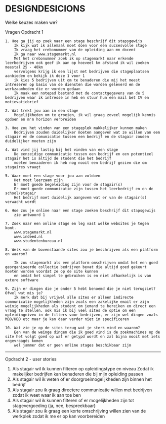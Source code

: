 # DESIGNDESICIONS

Welke keuzes maken we?

Vragen Opdracht 1

    1. Hoe ga jij op zoek naar een stage beschrijf dit stapsgewijs
        Ik kijk wat ik allemaal moet doen voor een sucsesvolle stage
        Ik vraag het crebonummer van de opleiding aan mn docent
        Ik ga naar www.stagemarkt.nl
        Met het crebonummer zoek ik op stagemarkt naar erkende leerbedrijven ook geef ik aan op hoeveel km afstand ik wil zoeken meestal 25 - 40km
        vervolgens krijg ik een lijst met bedrijven die stageplaatsen aanbieden en bekijk ik deze 1 voor 1
        ik kies 5 bedrijven uit om te benaderen die mij het meest intreseren op basis van de diensten die worden geleverd en de werkzaamheden die er worden gedaan
        Ik maak een notepad bestand met de contactgegevens van de 5 bedrijven waar ik intresse in heb en stuur hun een mail bet CV en motievatiebrief 

    2. Wat trekt jou aan in een stage
        Mogelijkheden om te groeien, ik wil graag zoveel mogelijk kennis opdoen en m'n horizon verbreiden

    3. Hoe zou het vinden van een stageplek makkelijker kunnen maken
        Bedrijven zouden duidelijker moeten aangeven wat ze willen van een stagair en de comunicatie tussen een bedrijf en de stagair zouden duidelijker moeten zijn

    4. Wat vind jij lastig bij het vinden van een stage
        De eenzeidige communicatie tussen een bedrijf en een potentieel stagair het is altijd de student die het bedrijf
        moeten benaaderen ik heb nog nooit een bedrijf gezien die om stagaires vraagt

    5. Waar moet een stage voor jou aan voldoen
        Het moet leerzaam zijn
        Er moet goede begeleiding zijn voor de stagair(s)
        Er moet goede communicatie zijn tussen het leerbedrijf en en de school/stagair
        Het bedrijf moet duidelijk aangevem wat er van de stagair(s) verwacht wordt

    6. Hoe zou je online naar een stage zoeken beschrijf dit stapsgewijs
        zie antwoord 1

    7. Zoek naar een online stage en leg vast welke websites je tegen komt.
        www.stagemarkt.nl
        www.indeed.nl
        www.studentenbureau.nl

    8. Welk van de bovenstaande sites zou je beschrijven als een platform en waarom?

        Ik zou stagemarkt als een platform omschrijven omdat het een goed georganiseerde collectie bedrijven bevat die altijd goed gekeurt moeten worden voordat ze op de site kunnen
        en omdat het simpel te gebruiken is en niet afhankelijk is van extere software

    9. Zijn er dingen die je onder 5 hebt benoemd die je niet terugziet? Ofwel wat mis je?
        Ik merk dat bij vrijwel alle sites er alleen indirecte communicatie mogelijkheden zijn zoals een zakelijke email er zijn weinig mogelijkheden als student om iemand te bereiken en direct een vraag te stellen. ook mis ik bij veel sites de optie om een opleidingniveu in de filters voor bedrijven, er zijn wel dingen zoals MBO/HBO etc maar je kan daar verder niet in specificeren

    10. Wat zie je op de sites terug wat je sterk vind en waarom?
        Een van de weinge dingen die ik goed vind is de zoekmachines op de site het volgt goed op wat er getypd wordt en zal bijna nooit met iets ongevraagds komen
        wel jammer dat er geen online stages beschikbaar zijn
----------------------------------------------------------------------------------------
Opdracht 2 - user stories
1. Als stagair wil ik kunnen filteren op opleidingstype en niveau Zodat ik makelijker bedrijfen kan benaderen die bij mijn opleiding passen
2. Als stagair wil ik weten of er doorgroeimogelijkheden zijn binnen het bedrijf
3. Als stagair zou ik graag directere communicatie willen met bedrijven zodat ik weet waar ik aan toe ben
4. Als stagair wil ik kunnen filteren of er mogelijkheden zijn tot stagevergoeding (ja, nee, bespreekbaar)
5. Als stagair zou ik graag een korte omschrijving willen zien van de werkplek zodat ik me er op kan voorbereiden